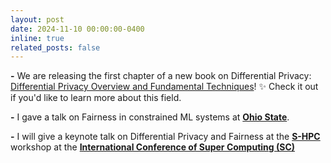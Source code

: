 ```yaml
---
layout: post
date: 2024-11-10 00:00:00-0400
inline: true
related_posts: false
---
```


**\-**  We are releasing the first chapter of a new book on Differential Privacy: 
[Differential Privacy Overview and Fundamental Techniques](https://arxiv.org/abs/2411.04710)! :sparkles: 
Check it out if you'd like to learn more about this field.
<br>

**\-**  I gave a talk on Fairness in constrained ML systems at **[Ohio State]()**. 
<br>

**\-**  I will give a keynote talk on Differential Privacy and Fairness at the **[S-HPC](https://hpc.pnl.gov/S-HPC/2024/)** workshop at the 
**[International Conference of Super Computing (SC)](https://sc24.supercomputing.org/)**

